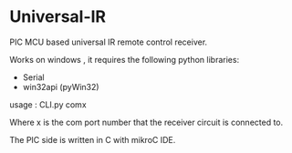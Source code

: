 # Universal-IR
PIC MCU based universal IR remote control receiver.

Works on windows , it requires the following python libraries:
  - Serial
  - win32api (pyWin32)

usage : CLI.py comx

Where x is the com port number that the receiver circuit is connected to.

The PIC side is written in C with mikroC IDE.

